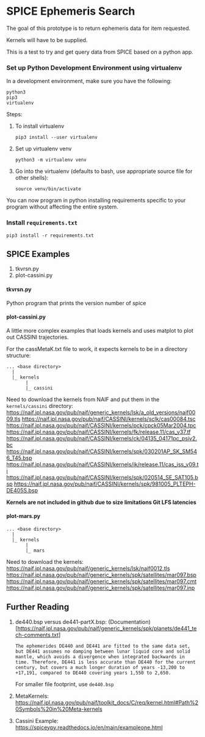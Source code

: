 # SPICE Ephemeris Search

The goal of this prototype is to return ephemeris data for item requested.

Kernels will have to be supplied.

This is a test to try and get query data from SPICE based on a python app.

### Set up Python Development Environment using virtualenv
In a development environment, make sure you have the following:
```
python3
pip3
virtualenv
```
Steps:

1. To install virtualenv
   ```
   pip3 install --user virtualenv
   ```
1. Set up virtualenv venv
   ```
   python3 -m virtualenv venv
   ```
1. Go into the virtualenv (defaults to bash, use appropriate source file for other shells):
   ```
   source venv/bin/activate
   ```
You can now program in python installing requirements specific to your program without affecting the entire system.


### Install `requirements.txt`
```
pip3 install -r requirements.txt
```


## SPICE Examples

1. tkvrsn.py
1. plot-cassini.py

#### tkvrsn.py
Python program that prints the version number of spice

#### plot-cassini.py
A little more complex examples that loads kernels and uses matplot to plot out CASSINI trajectories.

For the cassMetaK.txt file to work, it expects kernels to be in a directory structure:
```
... <base directory>
  |
  |_ kernels
       |
       |_ cassini
```

Need to download the kernels from NAIF and put them in the `kernels/cassini` directory:
https://naif.jpl.nasa.gov/pub/naif/generic_kernels/lsk/a_old_versions/naif0009.tls
https://naif.jpl.nasa.gov/pub/naif/CASSINI/kernels/sclk/cas00084.tsc
https://naif.jpl.nasa.gov/pub/naif/CASSINI/kernels/pck/cpck05Mar2004.tpc
https://naif.jpl.nasa.gov/pub/naif/CASSINI/kernels/fk/release.11/cas_v37.tf
https://naif.jpl.nasa.gov/pub/naif/CASSINI/kernels/ck/04135_04171pc_psiv2.bc
https://naif.jpl.nasa.gov/pub/naif/CASSINI/kernels/spk/030201AP_SK_SM546_T45.bsp
https://naif.jpl.nasa.gov/pub/naif/CASSINI/kernels/ik/release.11/cas_iss_v09.ti
https://naif.jpl.nasa.gov/pub/naif/CASSINI/kernels/spk/020514_SE_SAT105.bsp
https://naif.jpl.nasa.gov/pub/naif/CASSINI/kernels/spk/981005_PLTEPH-DE405S.bsp

**Kernels are not included in github due to size limitations Git LFS latencies**

#### plot-mars.py

```
... <base directory>
  |
  |_ kernels
       |
       |_ mars
```

Need to download the kernels:
https://naif.jpl.nasa.gov/pub/naif/generic_kernels/lsk/naif0012.tls
https://naif.jpl.nasa.gov/pub/naif/generic_kernels/spk/satellites/mar097.bsp
https://naif.jpl.nasa.gov/pub/naif/generic_kernels/spk/satellites/mar097.cmt
https://naif.jpl.nasa.gov/pub/naif/generic_kernels/spk/satellites/mar097.inp


## Further Reading
1. de440.bsp versus de441-partX.bsp: 
   (Documentation)[https://naif.jpl.nasa.gov/pub/naif/generic_kernels/spk/planets/de441_tech-comments.txt]
   ```
   The ephemerides DE440 and DE441 are fitted to the same data set, but DE441 assumes no damping between lunar liquid core and solid mantle, which avoids a divergence when integrated backwards in time. Therefore, DE441 is less accurate than DE440 for the current century, but covers a much longer duration of years -13,200 to +17,191, compared to DE440 covering years 1,550 to 2,650.

   ```
   For smaller file footprint, use `de440.bsp`

1. MetaKernels: https://naif.jpl.nasa.gov/pub/naif/toolkit_docs/C/req/kernel.html#Path%20Symbols%20in%20Meta-kernels
1. Cassini Example: https://spiceypy.readthedocs.io/en/main/exampleone.html

